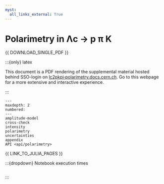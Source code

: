 ```yaml
---
myst:
  all_links_external: True
---
```


# Polarimetry in Λc → p π K

{{ DOWNLOAD_SINGLE_PDF }}

:::{only} latex

<!-- cspell:ignore lc2pkpi -->

This document is a PDF rendering of the supplemental material hosted behind SSO-login on [lc2pkpi‑polarimetry.docs.cern.ch](https://lc2pkpi-polarimetry.docs.cern.ch). Go to this webpage for a more extensive and interactive experience.

:::

<!-- cspell:ignore maxdepth -->

```{toctree}
---
maxdepth: 2
numbered:
---
amplitude-model
cross-check
intensity
polarimetry
uncertainties
appendix
API <api/polarimetry>
```

{{ LINK_TO_JULIA_PAGES }}

:::{dropdown} Notebook execution times

```{nb-exec-table}

```

:::
